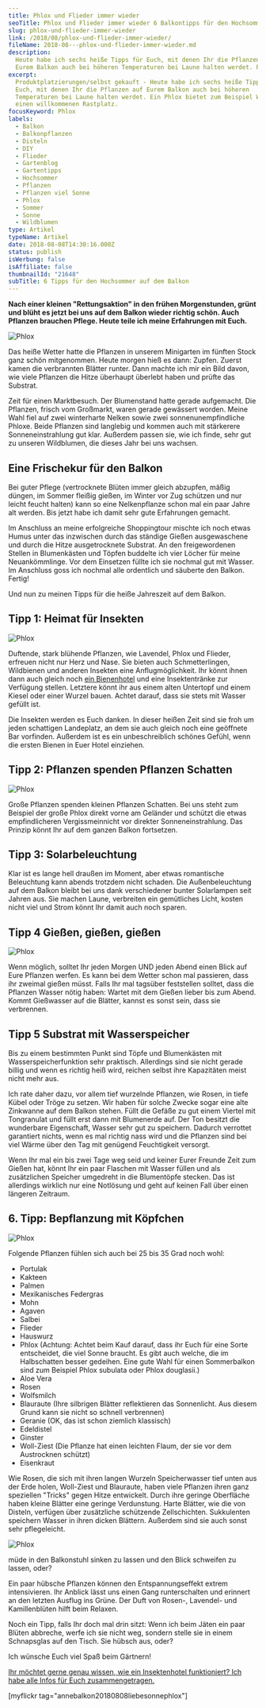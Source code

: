 ```yaml
---
title: Phlox und Flieder immer wieder
seoTitle: Phlox und Flieder immer wieder 6 Balkontipps für den Hochsommer
slug: phlox-und-flieder-immer-wieder
link: /2018/08/phlox-und-flieder-immer-wieder/
fileName: 2018-08---phlox-und-flieder-immer-wieder.md
description:
  Heute habe ich sechs heiße Tipps für Euch, mit denen Ihr die Pflanzen auf
  Eurem Balkon auch bei höheren Temperaturen bei Laune halten werdet. Phlox...
excerpt:
  Produktplatzierungen/selbst gekauft - Heute habe ich sechs heiße Tipps für
  Euch, mit denen Ihr die Pflanzen auf Eurem Balkon auch bei höheren
  Temperaturen bei Laune halten werdet. Ein Phlox bietet zum Beispiel Wildbienen
  einen willkommenen Rastplatz.
focusKeyword: Phlox
labels:
  - Balkon
  - Balkonpflanzen
  - Disteln
  - DIY
  - Flieder
  - Gartenblog
  - Gartentipps
  - Hochsommer
  - Pflanzen
  - Pflanzen viel Sonne
  - Phlox
  - Sommer
  - Sonne
  - Wildblumen
type: Artikel
typeName: Artikel
date: 2018-08-08T14:30:16.000Z
status: publish
isWerbung: false
isAffiliate: false
thumbnailId: "21648"
subTitle: 6 Tipps für den Hochsommer auf dem Balkon
---
```


<strong>Nach einer kleinen "Rettungsaktion" in den frühen Morgenstunden, grünt
und blüht es jetzt bei uns auf dem Balkon wieder richtig schön. Auch Pflanzen
brauchen Pflege. Heute teile ich meine Erfahrungen mit Euch.</strong>

![Phlox](http://cardamonchai.com/wp-content/uploads/2018/08/43878139922_58c2865a93_z-400x533.jpg)

Das heiße Wetter hatte die Pflanzen in unserem Minigarten im fünften Stock ganz
schön mitgenommen. Heute morgen hieß es dann: Zupfen. Zuerst kamen die
verbrannten Blätter runter. Dann machte ich mir ein Bild davon, wie viele
Pflanzen die Hitze überhaupt überlebt haben und prüfte das Substrat.

Zeit für einen Marktbesuch. Der Blumenstand hatte gerade aufgemacht. Die
Pflanzen, frisch vom Großmarkt, waren gerade gewässert worden. Meine Wahl fiel
auf zwei winterharte Nelken sowie zwei sonnenunempfindliche Phloxe. Beide
Pflanzen sind langlebig und kommen auch mit stärkerere Sonneneinstrahlung gut
klar. Außerdem passen sie, wie ich finde, sehr gut zu unseren Wildblumen, die
dieses Jahr bei uns wachsen.

## Eine Frischekur für den Balkon

Bei guter Pflege (vertrocknete Blüten immer gleich abzupfen, mäßig düngen, im
Sommer fleißig gießen, im Winter vor Zug schützen und nur leicht feucht halten)
kann so eine Nelkenpflanze schon mal ein paar Jahre alt werden. Bis jetzt habe
ich damit sehr gute Erfahrungen gemacht.

Im Anschluss an meine erfolgreiche Shoppingtour mischte ich noch etwas Humus
unter das inzwischen durch das ständige Gießen ausgewaschene und durch die Hitze
ausgetrocknete Substrat. An den freigewordenen Stellen in Blumenkästen und
Töpfen buddelte ich vier Löcher für meine Neuankömmlinge. Vor dem Einsetzen
füllte ich sie nochmal gut mit Wasser. Im Anschluss goss ich nochmal alle
ordentlich und säuberte den Balkon. Fertig!

Und nun zu meinen Tipps für die heiße Jahreszeit auf dem Balkon.

## Tipp 1: Heimat für Insekten

![Phlox](http://cardamonchai.com/wp-content/uploads/2018/08/28990142497_5651ab6d0e_z-400x300.jpg "Rastplatz für Insekten")

Duftende, stark blühende Pflanzen, wie Lavendel, Phlox und Flieder, erfreuen
nicht nur Herz und Nase. Sie bieten auch Schmetterlingen, Wildbienen und anderen
Insekten eine Anflugmöglichkeit. Ihr könnt ihnen dann auch gleich noch
<a href="http://cardamonchai.com/2019/05/insektenhotel-bienen-auf-dem-balkon/">ein
Bienenhotel</a> und eine Insektentränke zur Verfügung stellen. Letztere könnt
ihr aus einem alten Untertopf und einem Kiesel oder einer Wurzel bauen. Achtet
darauf, dass sie stets mit Wasser gefüllt ist.

Die Insekten werden es Euch danken. In dieser heißen Zeit sind sie froh um jeden
schattigen Landeplatz, an dem sie auch gleich noch eine geöffnete Bar vorfinden.
Außerdem ist es ein unbeschreiblich schönes Gefühl, wenn die ersten Bienen in
Euer Hotel einziehen.

## Tipp 2: Pflanzen spenden Pflanzen Schatten

![Phlox](http://cardamonchai.com/wp-content/uploads/2018/08/42118045170_d417fd97e3_z-400x300.jpg "Nelken")

Große Pflanzen spenden kleinen Pflanzen Schatten. Bei uns steht zum Beispiel der
große Phlox direkt vorne am Geländer und schützt die etwas empfindlicheren
Vergissmeinnicht vor direkter Sonneneinstrahlung. Das Prinzip könnt Ihr auf dem
ganzen Balkon fortsetzen.

## Tipp 3: Solarbeleuchtung

Klar ist es lange hell draußen im Moment, aber etwas romantische Beleuchtung
kann abends trotzdem nicht schaden. Die Außenbeleuchtung auf dem Balkon bleibt
bei uns dank verschiedener bunter Solarlampen seit Jahren aus. Sie machen Laune,
verbreiten ein gemütliches Licht, kosten nicht viel und Strom könnt Ihr damit
auch noch sparen.

## Tipp 4 Gießen, gießen, gießen

![Phlox](http://cardamonchai.com/wp-content/uploads/2018/08/30057576698_8de0ba2e5c_z-400x300.jpg "Insektentränke")

Wenn möglich, solltet Ihr jeden Morgen UND jeden Abend einen Blick auf Eure
Pflanzen werfen. Es kann bei dem Wetter schon mal passieren, dass ihr zweimal
gießen müsst. Falls Ihr mal tagsüber feststellen solltet, dass die Pflanzen
Wasser nötig haben: Wartet mit dem Gießen lieber bis zum Abend. Kommt Gießwasser
auf die Blätter, kannst es sonst sein, dass sie verbrennen.

## Tipp 5 Substrat mit Wasserspeicher

Bis zu einem bestimmten Punkt sind Töpfe und Blumenkästen mit
Wasserspeicherfunktion sehr praktisch. Allerdings sind sie nicht gerade billig
und wenn es richtig heiß wird, reichen selbst ihre Kapazitäten meist nicht mehr
aus.

Ich rate daher dazu, vor allem tief wurzelnde Pflanzen, wie Rosen, in tiefe
Kübel oder Tröge zu setzen. Wir haben für solche Zwecke sogar eine alte
Zinkwanne auf dem Balkon stehen. Füllt die Gefäße zu gut einem Viertel mit
Tongranulat und füllt erst dann mit Blumenerde auf. Der Ton besitzt die
wunderbare Eigenschaft, Wasser sehr gut zu speichern. Dadurch verrottet
garantiert nichts, wenn es mal richtig nass wird und die Pflanzen sind bei viel
Wärme über den Tag mit genügend Feuchtigkeit versorgt.

Wenn Ihr mal ein bis zwei Tage weg seid und keiner Eurer Freunde Zeit zum Gießen
hat, könnt Ihr ein paar Flaschen mit Wasser füllen und als zusätzlichen Speicher
umgedreht in die Blumentöpfe stecken. Das ist allerdings wirklich nur eine
Notlösung und geht auf keinen Fall über einen längeren Zeitraum.

## 6. Tipp: Bepflanzung mit Köpfchen

![Phlox](http://cardamonchai.com/wp-content/uploads/2018/08/43926541081_8694d147db_z-400x300.jpg "Sonnenanbeter")

Folgende Pflanzen fühlen sich auch bei 25 bis 35 Grad noch wohl:

<ul>
    <li>Portulak</li>
    <li>Kakteen</li>
    <li>Palmen</li>
    <li>Mexikanisches Federgras</li>
    <li>Mohn</li>
    <li>Agaven</li>
    <li>Salbei</li>
    <li>Flieder</li>
    <li>Hauswurz</li>
    <li>Phlox (Achtung: Achtet beim Kauf darauf, dass ihr Euch für eine Sorte entscheidet, die viel Sonne braucht. Es gibt auch welche, die im Halbschatten besser gedeihen. Eine gute Wahl für einen Sommerbalkon sind zum Beispiel Phlox subulata oder Phlox douglasii.)</li>
    <li>Aloe Vera</li>
    <li>Rosen</li>
    <li>Wolfsmilch</li>
    <li>Blauraute (Ihre silbrigen Blätter reflektieren das Sonnenlicht. Aus diesem Grund kann sie nicht so schnell verbrennen)</li>
    <li>Geranie (OK, das ist schon ziemlich klassisch)</li>
    <li>Edeldistel</li>
    <li>Ginster</li>
    <li>Woll-Ziest (Die Pflanze hat einen leichten Flaum, der sie vor dem Austrocknen schützt)</li>
    <li>Eisenkraut</li>
</ul>

Wie Rosen, die sich mit ihren langen Wurzeln Speicherwasser tief unten aus der
Erde holen, Woll-Ziest und Blauraute, haben viele Pflanzen ihren ganz speziellen
"Tricks" gegen Hitze entwickelt. Durch ihre geringe Oberfläche haben kleine
Blätter eine geringe Verdunstung. Harte Blätter, wie die von Disteln, verfügen
über zusätzliche schützende Zellschichten. Sukkulenten speichern Wasser in ihren
dicken Blättern. Außerdem sind sie auch sonst sehr pflegeleicht.

![Phlox](http://cardamonchai.com/wp-content/uploads/2018/08/30057529648_3c66b38aee_z-400x300.jpg)

müde in den Balkonstuhl sinken zu lassen und den Blick schweifen zu lassen,
oder?

Ein paar hübsche Pflanzen können den Entspannungseffekt extrem intensivieren.
Ihr Anblick lässt uns einen Gang runterschalten und erinnert an den letzten
Ausflug ins Grüne. Der Duft von Rosen-, Lavendel- und Kamillenblüten hilft beim
Relaxen.

Noch ein Tipp, falls Ihr doch mal drin sitzt: Wenn ich beim Jäten ein paar
Blüten abbreche, werfe ich sie nicht weg, sondern stelle sie in einem
Schnapsglas auf den Tisch. Sie hübsch aus, oder?

Ich wünsche Euch viel Spaß beim Gärtnern!

<a href="http://cardamonchai.com/2019/05/insektenhotel-bienen-auf-dem-balkon/">Ihr
möchtet gerne genau wissen, wie ein Insektenhotel funktioniert? Ich habe alle
Infos für Euch zusammengetragen.</a>

[myflickr tag="annebalkon20180808liebesonnephlox"]
